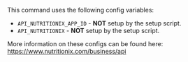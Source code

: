 This command uses the following config variables:

- `API_NUTRITIONIX_APP_ID` - **NOT** setup by the setup script.
- `API_NUTRITIONIX` - **NOT** setup by the setup script.

More information on these configs can be found here: 
https://www.nutritionix.com/business/api
